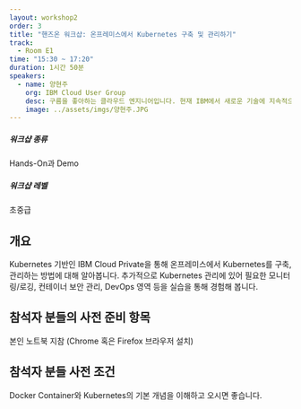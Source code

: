 ```yaml
---
layout: workshop2
order: 3
title: "핸즈온 워크샵: 온프레미스에서 Kubernetes 구축 및 관리하기"
track:
  - Room E1
time: "15:30 ~ 17:20"
duration: 1시간 50분
speakers:
  - name: 양현주
    org: IBM Cloud User Group
    desc: 구름을 좋아하는 클라우드 엔지니어입니다. 현재 IBM에서 새로운 기술에 지속적으로 도전하고 있으며, 클라우드 네이티브와 마이크로서비스로의 여정을 그려나가고 있습니다. 그 중심에 있는 Kubernetes에 대해 함께 이야기 하고 싶습니다. 
    image: ../assets/imgs/양현주.JPG
---
```


##### 워크샵 종류

Hands-On과 Demo

##### 워크샵 레벨

초중급


## 개요

Kubernetes 기반인 IBM Cloud Private을 통해 온프레미스에서 Kubernetes를 구축, 관리하는 방법에 대해 알아봅니다. 추가적으로 Kubernetes 관리에 있어 필요한 모니터링/로깅, 컨테이너 보안 관리, DevOps 영역 등을 실습을 통해 경험해 봅니다.

## 참석자 분들의 사전 준비 항목

본인 노트북 지참 (Chrome 혹은 Firefox 브라우저 설치)

## 참석자 분들 사전 조건

Docker Container와 Kubernetes의 기본 개념을 이해하고 오시면 좋습니다. 


